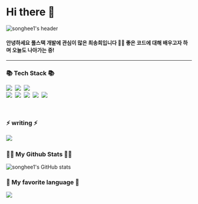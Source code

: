 <h1> Hi there 👋</h1>

<!--
**songhee1/songhee1** is a ✨ _special_ ✨ repository because its `README.md` (this file) appears on your GitHub profile.

Here are some ideas to get you started:

- 🔭 I’m currently working on ...
- 🌱 I’m currently learning ...
- 👯 I’m looking to collaborate on ...
- 🤔 I’m looking for help with ...
- 💬 Ask me about ...
- 📫 How to reach me: ...
- 😄 Pronouns: ...
- ⚡ Fun fact: ...
-->

![songhee1's header](https://capsule-render.vercel.app/api?type=waving&color=gradient&height=250&section=header&text=Songhee&theme=cobaltfont&Size=30&fontAlignY=40&fontAlign=70&animation=twinkling&desc=coding&descAlign=84)


 <h4>
    안녕하세요 풀스택 개발에 관심이 많은 최송희입니다 👩‍💻 좋은 코드에 대해 배우고자 하며 오늘도 나아가는 중! <br>
 </h4>

<hr>

<h3>📚 Tech Stack 📚</h3>
<p>
<img src="https://img.shields.io/badge/java-%23007396.svg?&style=for-the-badge&logo=java&logoColor=white" />&nbsp
    <img src="https://img.shields.io/badge/Python-3766AB?style=for-the-badge&logo=Python&logoColor=white"/></a>&nbsp 
    <img src="https://img.shields.io/badge/Javascript-ffb13b?style=for-the-badge&logo=javascript&logoColor=white"/></a>&nbsp 
  <br>
  <img src="https://img.shields.io/badge/Node.js-339933?style=for-the-badge&logo=Node.js&logoColor=white"/></a>&nbsp
  <img src="https://img.shields.io/badge/React-61DAFB?style=for-the-badge&logo=React&logoColor=white"/></a>&nbsp
  <img src="https://img.shields.io/badge/Spring-007396?style=for-the-badge&logo=Spring&logoColor=pink"/></a>&nbsp
  <img src="https://img.shields.io/badge/MyBatis-3766AB?style=for-the-badge&logo=MyBatis&logoColor=red"/></a>&nbsp
  <img src="https://img.shields.io/badge/Oracle-339933?style=for-the-badge&logo=Oracle&logoColor=white"/></a>&nbsp
</p>
<br>
<h3>⚡ writing ⚡</h3>
<p>
  <a href="https://velog.io/@songheechoi"><img src="https://img.shields.io/badge/Tech%20Blog-11B48A?style=flat-square&logo=Vimeo&logoColor=white&link=https://velog.io/@songheechoi"/></a>&nbsp
</p>

<h3>👩‍💻 My Github Stats 👩‍💻</h3>
<p>
 
![songhee1's GitHub stats](https://github-readme-stats.vercel.app/api?username=songhee1&show_icons=true&theme=gruvbox)  

</p>

<h3>🌟 My favorite language 🌟</h3>
<p>
<img src="https://github-readme-stats.vercel.app/api/top-langs/?username=songhee1&layout=compact">
</p>


<!--
<h3>💎 My Baekjoon Online Judge Stats 💎</h3>
<div>

 [![Solved.ac Profile](http://mazassumnida.wtf/api/generate_badge?boj=ghenrhkwk88)](https://solved.ac/ghenrhkwk88)

</div>
-->

<br>
<br>
